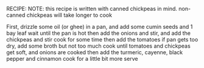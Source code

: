 RECIPE:
NOTE: this recipe is written with canned chickpeas in mind. non-canned chickpeas will take longer to cook

First, drizzle some oil (or ghee) in a pan, and add some cumin seeds and 1 bay leaf
wait until the pan is hot
then add the onions and stir, and add the chickpeas and stir
cook for some time
then add the tomatoes
if pan gets too dry, add some broth but not too much
cook until tomatoes and chickpeas get soft, and onions are cooked
then add the turmeric, cayenne, black pepper and cinnamon
cook for a little bit more
serve
